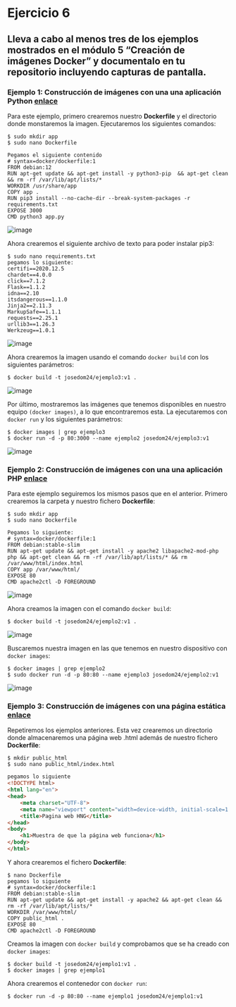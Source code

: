 # Ejercicio 6
## Lleva a cabo al menos tres de los ejemplos mostrados en el módulo 5 “Creación de imágenes Docker” y documentalo en tu repositorio incluyendo capturas de pantalla.
### Ejemplo 1: Construcción de imágenes con una una aplicación Python [enlace](https://github.com/josedom24/curso_docker_ies/blob/main/modulo5/ejemplo3.md)
Para este ejemplo, primero crearemos nuestro **Dockerfile** y el directorio donde monstaremos la imagen. Ejecutaremos los siguientes comandos:
```ubuntu
$ sudo mkdir app
$ sudo nano Dockerfile

Pegamos el siguiente contenido
# syntax=docker/dockerfile:1
FROM debian:12
RUN apt-get update && apt-get install -y python3-pip  && apt-get clean && rm -rf /var/lib/apt/lists/*
WORKDIR /usr/share/app
COPY app .
RUN pip3 install --no-cache-dir --break-system-packages -r requirements.txt
EXPOSE 3000
CMD python3 app.py
```
![image](https://github.com/user-attachments/assets/466ef2b6-336a-4e26-8b87-a6ea07beaff9)

Ahora crearemos el siguiente archivo de texto para poder instalar pip3:
```
$ sudo nano requirements.txt
pegamos lo siguiente:
certifi==2020.12.5
chardet==4.0.0
click==7.1.2
Flask==1.1.2
idna==2.10
itsdangerous==1.1.0
Jinja2==2.11.3
MarkupSafe==1.1.1
requests==2.25.1
urllib3==1.26.3
Werkzeug==1.0.1
```
![image](https://github.com/user-attachments/assets/fc1f48b0-209a-415a-8f89-f8a7fd4d03fe)


Ahora crearemos la imagen usando el comando `docker build` con los siguientes parámetros:
```ubuntu
$ docker build -t josedom24/ejemplo3:v1 .
```
![image](https://github.com/user-attachments/assets/ddea0357-129a-4e4c-88b3-d106910c212d)

Por último, mostraremos las imágenes que tenemos disponibles en nuestro equipo `(docker images)`, a lo que encontraremos esta. La ejecutaremos con `docker run` y los siguientes parámetros:
```ubuntu
$ docker images | grep ejemplo3
$ docker run -d -p 80:3000 --name ejemplo2 josedom24/ejemplo3:v1
```
![image](https://github.com/user-attachments/assets/15c69965-b149-4c37-956c-b96892282be4)

### Ejemplo 2: Construcción de imágenes con una una aplicación PHP [enlace](https://github.com/josedom24/curso_docker_ies/blob/main/modulo5/ejemplo2.md)
Para este ejemplo seguiremos los mismos pasos que en el anterior. Primero crearemos la carpeta y nuestro fichero **Dockerfile**:
```ubuntu
$ sudo mkdir app
$ sudo nano Dockerfile

Pegamos lo siguiente:
# syntax=docker/dockerfile:1
FROM debian:stable-slim
RUN apt-get update && apt-get install -y apache2 libapache2-mod-php php && apt-get clean && rm -rf /var/lib/apt/lists/* && rm /var/www/html/index.html
COPY app /var/www/html/
EXPOSE 80
CMD apache2ctl -D FOREGROUND
```
![image](https://github.com/user-attachments/assets/641af839-746c-46fd-b05c-a902a25c7000)

Ahora creamos la imagen con el comando `docker build`:
```ubuntu
$ docker build -t josedom24/ejemplo2:v1 .
```
![image](https://github.com/user-attachments/assets/d5bfda8a-a7d8-4467-884f-04e8328f5740)

Buscaremos nuestra imagen en las que tenemos en nuestro dispositivo con `docker images`:
```ubuntu
$ docker images | grep ejemplo2
$ sudo docker run -d -p 80:80 --name ejemplo3 josedom24/ejemplo2:v1
```
![image](https://github.com/user-attachments/assets/24a4f732-44c7-4ca3-bf78-badd79d1a92b)


### Ejemplo 3: Construcción de imágenes con una página estática [enlace](https://github.com/josedom24/curso_docker_ies/blob/main/modulo5/ejemplo1.md)
Repetiremos los ejemplos anteriores. Esta vez crearemos un directorio donde almacenaremos una página web .html además de nuestro fichero **Dockerfile**:
```ubuntu
$ mkdir public_html
$ sudo nano public_html/index.html
```
```html
pegamos lo siguiente
<!DOCTYPE html>
<html lang="en">
<head>
    <meta charset="UTF-8">
    <meta name="viewport" content="width=device-width, initial-scale=1.0">
    <title>Pagina web HNG</title>
</head>
<body>
    <h1>Muestra de que la página web funciona</h1>
</body>
</html>
```
Y ahora crearemos el fichero **Dockerfile**:
```ubuntu
$ nano Dockerfile
pegamos lo siguiente
# syntax=docker/dockerfile:1
FROM debian:stable-slim
RUN apt-get update && apt-get install -y apache2 && apt-get clean && rm -rf /var/lib/apt/lists/*
WORKDIR /var/www/html/
COPY public_html .
EXPOSE 80
CMD apache2ctl -D FOREGROUND
```

Creamos la imagen con `docker build` y comprobamos que se ha creado con `docker images`:
```ubuntu
$ docker build -t josedom24/ejemplo1:v1 .
$ docker images | grep ejemplo1
```

Ahora crearemos el contenedor con `docker run`:
```ubuntu
$ docker run -d -p 80:80 --name ejemplo1 josedom24/ejemplo1:v1
```



